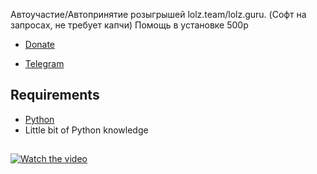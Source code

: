Автоучастие/Автопринятие розыгрышей lolz.team/lolz.guru. (Софт на запросах, не требует капчи)
Помощь в установке 500р
- [Donate](https://qiwi.com/n/WASLOST)

- [Telegram](https://t.me/waslost)

## Requirements
- [Python](https://www.python.org/downloads/)
- Little bit of Python knowledge

## 
[![Watch the video](https://s7.gifyu.com/images/ezgif-7-61455e297381.gif)](https://www.youtube.com/watch?v=Eo6x3dLa7Pw)

